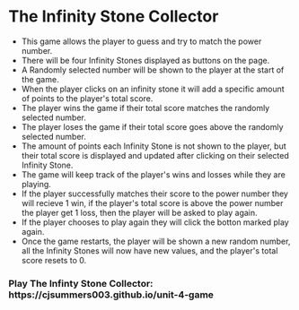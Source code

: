 # The Infinity Stone Collector
<ul>
    <li>This game allows the player to guess and try to match the power number.</li>
    <li>There will be four Infinity Stones displayed as buttons on the page.</li>
    <li>A Randomly selected number will be shown to the player at the start of the game.</li>
    <li>When the player clicks on an infinity stone it will add a specific amount of points to the player's total score.</li>
    <li>The player wins the game if their total score matches the randomly selected number. </li>
    <li>The player loses the game if their total score goes above the randomly selected number.</li>
    <li>The amount of points each Infinity Stone is not shown to the player, but their total score is displayed and updated after clicking on their selected Infinity Stone.</li>
    <li>The game will keep track of the player's wins and losses while they are playing.</li>
    <li>If the player successfully matches their score to the power number they will recieve 1 win, if the player's total score is above the power number the player get 1 loss, then the player will be asked to play again.</li>
    <li>If the player chooses to play again they will click the botton marked play again.</li>
    <li>Once the game restarts, the player will be shown a new random number, all the Infinity Stones will now have new values, and the  player's total score resets to 0.</li>
  </ul>
  
 <h3>Play The Infinty Stone Collector: https://cjsummers003.github.io/unit-4-game </h3>
 
